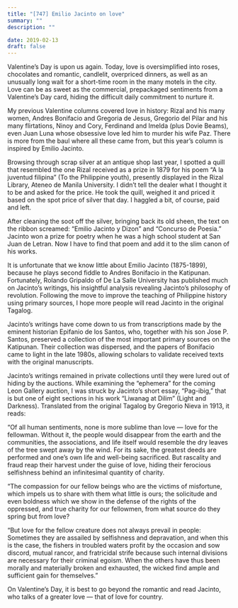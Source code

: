 ```yaml
---
title: "[747] Emilio Jacinto on love"
summary: ""
description: ""

date: 2019-02-13
draft: false
---
```


Valentine’s Day is upon us again. Today, love is oversimplified into roses, chocolates and romantic, candlelit, overpriced dinners, as well as an unusually long wait for a short-time room in the many motels in the city. Love can be as sweet as the commercial, prepackaged sentiments from a Valentine’s Day card, hiding the difficult daily commitment to nurture it.

My previous Valentine columns covered love in history: Rizal and his many women, Andres Bonifacio and Gregoria de Jesus, Gregorio del Pilar and his many flirtations, Ninoy and Cory, Ferdinand and Imelda (plus Dovie Beams), even Juan Luna whose obsessive love led him to murder his wife Paz. There is more from the baul where all these came from, but this year’s column is inspired by Emilio Jacinto.

Browsing through scrap silver at an antique shop last year, I spotted a quill that resembled the one Rizal received as a prize in 1879 for his poem “A la juventud filipina” (To the Philippine youth), presently displayed in the Rizal Library, Ateneo de Manila University. I didn’t tell the dealer what I thought it to be and asked for the price. He took the quill, weighed it and priced it based on the spot price of silver that day. I haggled a bit, of course, paid and left.

After cleaning the soot off the silver, bringing back its old sheen, the text on the ribbon screamed: “Emilio Jacinto y Dizon” and “Concurso de Poesia.” Jacinto won a prize for poetry when he was a high school student at San Juan de Letran. Now I have to find that poem and add it to the slim canon of his works.

It is unfortunate that we know little about Emilio Jacinto (1875-1899), because he plays second fiddle to Andres Bonifacio in the Katipunan. Fortunately, Rolando Gripaldo of De La Salle University has published much on Jacinto’s writings, his insightful analysis revealing Jacinto’s philosophy of revolution. Following the move to improve the teaching of Philippine history using primary sources, I hope more people will read Jacinto in the original Tagalog.

Jacinto’s writings have come down to us from transcriptions made by the eminent historian Epifanio de los Santos, who, together with his son Jose P. Santos, preserved a collection of the most important primary sources on the Katipunan. Their collection was dispersed, and the papers of Bonifacio came to light in the late 1980s, allowing scholars to validate received texts with the original manuscripts.

Jacinto’s writings remained in private collections until they were lured out of hiding by the auctions. While examining the “ephemera” for the coming Leon Gallery auction, I was struck by Jacinto’s short essay, “Pag-ibig,” that is but one of eight sections in his work “Liwanag at Dilim” (Light and Darkness). Translated from the original Tagalog by Gregorio Nieva in 1913, it reads:

“Of all human sentiments, none is more sublime than love — love for the fellowman. Without it, the people would disappear from the earth and the communities, the associations, and life itself would resemble the dry leaves of the tree swept away by the wind. For its sake, the greatest deeds are performed and one’s own life and well-being sacrificed. But rascality and fraud reap their harvest under the guise of love, hiding their ferocious selfishness behind an infinitesimal quantity of charity.

“The compassion for our fellow beings who are the victims of misfortune, which impels us to share with them what little is ours; the solicitude and even boldness which we show in the defense of the rights of the oppressed, and true charity for our fellowmen, from what source do they spring but from love?

“But love for the fellow creature does not always prevail in people: Sometimes they are assailed by selfishness and depravation, and when this is the case, the fishers in troubled waters profit by the occasion and sow discord, mutual rancor, and fratricidal strife because such internal divisions are necessary for their criminal egoism. When the others have thus been morally and materially broken and exhausted, the wicked find ample and sufficient gain for themselves.”

On Valentine’s Day, it is best to go beyond the romantic and read Jacinto, who talks of a greater love — that of love for country.
